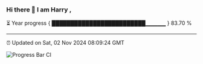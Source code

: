 ### Hi there 👋 I am Harry , 

⏳ Year progress { █████████████████████████▁▁▁▁▁ } 83.70 %

---

⏰ Updated on Sat, 02 Nov 2024 08:09:24 GMT

![Progress Bar CI](https://github.com/duykhang68/duykhang68/workflows/Progress%20Bar%20CI/badge.svg)
